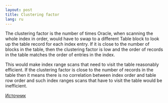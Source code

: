 ```yaml
---
layout: post
title: Clustering factor 
lang: ru
---
```


The clustering factor is the number of times Oracle, when scanning the whole index in order, would have to swap to a different Table block to look up the table record for each index entry. If it is close to the number of blocks in the table, then the clustering factor is low and the order of records in the table matches the order of entries in the index.

This would make index range scans that need to visit the table reasonably efficient. If the clustering factor is close to the number of records in the table then it means there is no correlation between index order and table row order and such index ranges scans that have to visit the table would be inefficient.

[Источник](http://mwidlake.wordpress.com/2011/07/26/iot-2-first-examples-and-proofs/)
